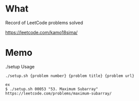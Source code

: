 # What
Record of LeetCode problems solved

https://leetcode.com/kamo18sima/

# Memo
./setup Usage
```
./setup.sh {problem number} {problem title} {problem url}

ex
$ ./setup.sh 00053 "53. Maximum Subarray" https://leetcode.com/problems/maximum-subarray/   
```
